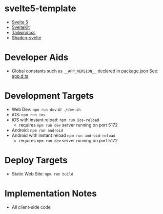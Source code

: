 # svelte5-template

- [Svelte 5](https://svelte.dev/docs/svelte/overview)
- [SvelteKit](https://svelte.dev/docs/kit/introduction)
- [Tailwindcss](https://tailwindcss.com/docs/installation)
- [Shadcn-svelte](https://next.shadcn-svelte.com/docs)

# Developer Aids

- Global constants such as `__APP_VERSION__` declared in [package.json](/package.json) See: [app.d.ts](./src/app.d.ts)

# Development Targets

- Web Dev: `npm run dev` or `./dev.sh`
- iOS: `npm run ios`
- iOS with instant reload: `npm run ios-reload`
    - requires `npm run dev` server running on port 5172
- Android: `npm run android`
- Android with instant reload `npm run android-reload`
    - requires `npm run dev` server running on port 5172

# Deploy Targets

- Static Web Site: `npm run build`

# Implementation Notes

- All client-side code
